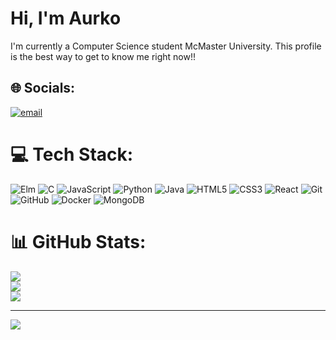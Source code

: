 # Hi, I'm Aurko

I'm currently a Computer Science student McMaster University. This profile is the best way to get to know me right now!!

## 🌐 Socials:
[![email](https://img.shields.io/badge/Email-D14836?logo=gmail&logoColor=white)](mailto:aurkodatta08@outlook.com) 

# 💻 Tech Stack:
![Elm](https://img.shields.io/badge/Elm-60B5CC?style=for-the-badge&logo=elm&logoColor=white) ![C](https://img.shields.io/badge/c-%2300599C.svg?style=for-the-badge&logo=c&logoColor=white) ![JavaScript](https://img.shields.io/badge/javascript-%23323330.svg?style=for-the-badge&logo=javascript&logoColor=%23F7DF1E) ![Python](https://img.shields.io/badge/python-3670A0?style=for-the-badge&logo=python&logoColor=ffdd54) ![Java](https://img.shields.io/badge/java-%23ED8B00.svg?style=for-the-badge&logo=openjdk&logoColor=white) ![HTML5](https://img.shields.io/badge/html5-%23E34F26.svg?style=for-the-badge&logo=html5&logoColor=white) ![CSS3](https://img.shields.io/badge/css3-%231572B6.svg?style=for-the-badge&logo=css3&logoColor=white) ![React](https://img.shields.io/badge/react-%2320232a.svg?style=for-the-badge&logo=react&logoColor=%2361DAFB) ![Git](https://img.shields.io/badge/git-%23F05033.svg?style=for-the-badge&logo=git&logoColor=white) ![GitHub](https://img.shields.io/badge/github-%23121011.svg?style=for-the-badge&logo=github&logoColor=white) ![Docker](https://img.shields.io/badge/docker-%230db7ed.svg?style=for-the-badge&logo=docker&logoColor=white) ![MongoDB](https://img.shields.io/badge/MongoDB-%234ea94b.svg?style=for-the-badge&logo=mongodb&logoColor=white)
# 📊 GitHub Stats:
![](https://github-readme-stats.vercel.app/api?username=AurkoDatta&theme=shadow_blue&hide_border=false&include_all_commits=true&count_private=true)<br/>
![](https://nirzak-streak-stats.vercel.app/?user=AurkoDatta&theme=shadow_blue&hide_border=false)<br/>
![](https://github-readme-stats.vercel.app/api/top-langs/?username=AurkoDatta&theme=shadow_blue&hide_border=false&include_all_commits=true&count_private=true&layout=compact)

---
[![](https://visitcount.itsvg.in/api?id=AurkoDatta&icon=0&color=0)](https://visitcount.itsvg.in)


